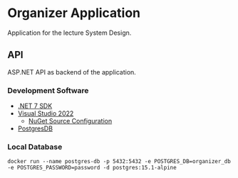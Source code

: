 # Organizer Application

Application for the lecture System Design.

## API

ASP.NET API as backend of the application.

### Development Software

* [.NET 7 SDK](https://dotnet.microsoft.com/en-us/download/dotnet/thank-you/sdk-7.0.100-windows-x64-installer)
* [Visual Studio 2022](https://visualstudio.microsoft.com/de/downloads/)
	* [NuGet Source Configuration](https://learn.microsoft.com/en-us/azure/devops/artifacts/nuget/upstream-sources?view=azure-devops#add-nuget-gallery-upstream-source)
* [PostgresDB](https://www.enterprisedb.com/downloads/postgres-postgresql-downloads)

### Local Database

```shell
docker run --name postgres-db -p 5432:5432 -e POSTGRES_DB=organizer_db -e POSTGRES_PASSWORD=password -d postgres:15.1-alpine
```